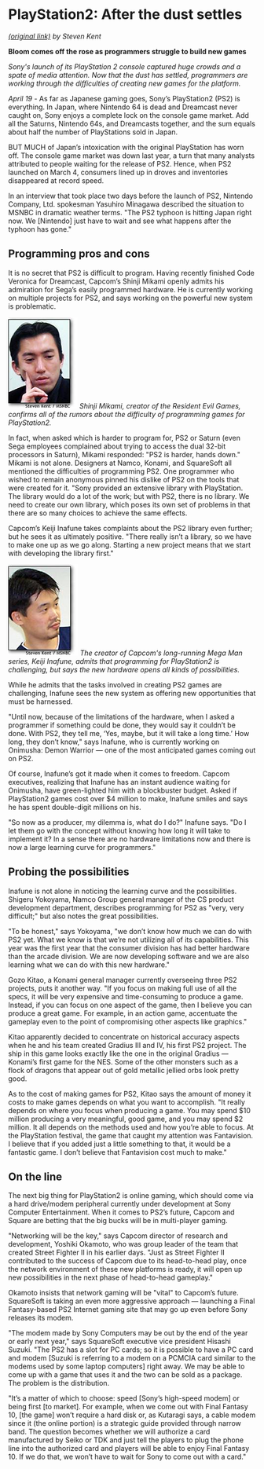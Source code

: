 # PlayStation2: After the dust settles
[*(original link)*](https://web.archive.org/web/20000831071602/http://www.msnbc.com:80/news/397313.asp?cp1=1)
*by Steven Kent*

**Bloom comes off the rose as programmers struggle to build new games**

*Sony's launch of its PlayStation 2 console captured huge crowds and a spate of media attention. Now that the dust has settled, programmers are working through the difficulties of creating new games for the platform.*

*April 19* - As far as Japanese gaming goes, Sony’s PlayStation2 (PS2) is everything. In Japan, where Nintendo 64 is dead and Dreamcast never caught on, Sony enjoys a complete lock on the console game market. Add all the Saturns, Nintendo 64s, and Dreamcasts together, and the sum equals about half the number of PlayStations sold in Japan.

BUT MUCH of Japan’s intoxication with the original PlayStation has worn off. The console game market was down last year, a turn that many analysts attributed to people waiting for the release of PS2. Hence, when PS2 launched on March 4, consumers lined up in droves and inventories disappeared at record speed.

In an interview that took place two days before the launch of PS2, Nintendo Company, Ltd. spokesman Yasuhiro Minagawa described the situation to MSNBC in dramatic weather terms. "The PS2 typhoon is hitting Japan right now. We [Nintendo] just have to wait and see what happens after the typhoon has gone."

## Programming pros and cons

It is no secret that PS2 is difficult to program. Having recently finished Code Veronica for Dreamcast, Capcom’s Shinji Mikami openly admits his admiration for Sega’s easily programmed hardware. He is currently working on multiple projects for PS2, and says working on the powerful new system is problematic.

![Image: Mikami](Mikami.jpg)
*Shinji Mikami, creator of the Resident Evil Games, confirms all of the rumors about the difficulty of programming games for PlayStation2.*

In fact, when asked which is harder to program for, PS2 or Saturn (even Sega employees complained about trying to access the dual 32-bit processors in Saturn), Mikami responded: "PS2 is harder, hands down." Mikami is not alone. Designers at Namco, Konami, and SquareSoft all mentioned the difficulties of programming PS2. One programmer who wished to remain anonymous pinned his dislike of PS2 on the tools that were created for it. "Sony provided an extensive library with PlayStation. The library would do a lot of the work; but with PS2, there is no library. We need to create our own library, which poses its own set of problems in that there are so many choices to achieve the same effects.

Capcom’s Keiji Inafune takes complaints about the PS2 library even further; but he sees it as ultimately positive. "There really isn’t a library, so we have to make one up as we go along. Starting a new project means that we start with developing the library first."

![Image: Inafune](Inafune.jpg)
*The creator of Capcom's long-running Mega Man series, Keiji Inafune, admits that programming for PlayStation2 is challenging, but says the new hardware opens all kinds of possibilities.*

While he admits that the tasks involved in creating PS2 games are challenging, Inafune sees the new system as offering new opportunities that must be harnessed.

"Until now, because of the limitations of the hardware, when I asked a programmer if something could be done, they would say it couldn’t be done. With PS2, they tell me, ‘Yes, maybe, but it will take a long time.’ How long, they don’t know," says Inafune, who is currently working on Onimusha: Demon Warrior — one of the most anticipated games coming out on PS2.

Of course, Inafune’s got it made when it comes to freedom. Capcom executives, realizing that Inafune has an instant audience waiting for Onimusha, have green-lighted him with a blockbuster budget. Asked if PlayStation2 games cost over $4 million to make, Inafune smiles and says he has spent double-digit millions on his.

"So now as a producer, my dilemma is, what do I do?" Inafune says. "Do I let them go with the concept without knowing how long it will take to implement it? In a sense there are no hardware limitations now and there is now a large learning curve for programmers."

## Probing the possibilities

Inafune is not alone in noticing the learning curve and the possibilities. Shigeru Yokoyama, Namco Group general manager of the CS product development department, describes programming for PS2 as "very, very difficult;" but also notes the great possibilities.

"To be honest," says Yokoyama, "we don’t know how much we can do with PS2 yet. What we know is that we’re not utilizing all of its capabilities. This year was the first year that the consumer division has had better hardware than the arcade division. We are now developing software and we are also learning what we can do with this new hardware."

Gozo Kitao, a Konami general manager currently overseeing three PS2 projects, puts it another way. "If you focus on making full use of all the specs, it will be very expensive and time-consuming to produce a game. Instead, if you can focus on one aspect of the game, then I believe you can produce a great game. For example, in an action game, accentuate the gameplay even to the point of compromising other aspects like graphics."

Kitao apparently decided to concentrate on historical accuracy aspects when he and his team created Gradius III and IV, his first PS2 project. The ship in this game looks exactly like the one in the original Gradius — Konami’s first game for the NES. Some of the other monsters such as a flock of dragons that appear out of gold metallic jellied orbs look pretty good.

As to the cost of making games for PS2, Kitao says the amount of money it costs to make games depends on what you want to accomplish. "It really depends on where you focus when producing a game. You may spend $10 million producing a very meaningful, good game, and you may spend $2 million. It all depends on the methods used and how you’re able to focus. At the PlayStation festival, the game that caught my attention was Fantavision. I believe that if you added just a little something to that, it would be a fantastic game. I don’t believe that Fantavision cost much to make."

## On the line

The next big thing for PlayStation2 is online gaming, which should come via a hard drive/modem peripheral currently under development at Sony Computer Entertainment. When it comes to PS2’s future, Capcom and Square are betting that the big bucks will be in multi-player gaming.

"Networking will be the key," says Capcom director of research and development, Yoshiki Okamoto, who was group leader of the team that created Street Fighter II in his earlier days. "Just as Street Fighter II contributed to the success of Capcom due to its head-to-head play, once the network environment of these new platforms is ready, it will open up new possibilities in the next phase of head-to-head gameplay."

Okamoto insists that network gaming will be "vital" to Capcom’s future. SquareSoft is taking an even more aggressive approach — launching a Final Fantasy-based PS2 Internet gaming site that may go up even before Sony releases its modem.

"The modem made by Sony Computers may be out by the end of the year or early next year," says SquareSoft executive vice president Hisashi Suzuki. "The PS2 has a slot for PC cards; so it is possible to have a PC card and modem [Suzuki is referring to a modem on a PCMCIA card similar to the modems used by some laptop computers] right away. We may be able to come up with a game that uses it and the two can be sold as a package. The problem is the distribution.

"It’s a matter of which to choose: speed [Sony’s high-speed modem] or being first [to market]. For example, when we come out with Final Fantasy 10, [the game] won’t require a hard disk or, as Kutaragi says, a cable modem since it (the online portion) is a strategic guide provided through narrow band. The question becomes whether we will authorize a card manufactured by Seiko or TDK and just tell the players to plug the phone line into the authorized card and players will be able to enjoy Final Fantasy 10. If we do that, we won’t have to wait for Sony to come out with a card."

